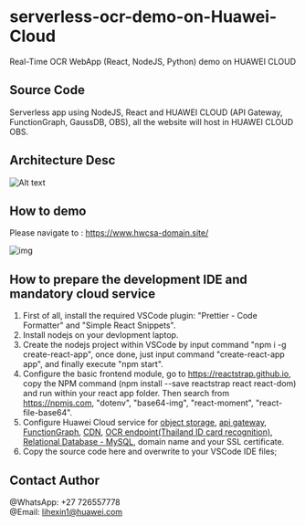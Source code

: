 # serverless-ocr-demo-on-Huawei-Cloud

Real-Time OCR WebApp (React, NodeJS, Python) demo on HUAWEI CLOUD

## Source Code


Serverless app using NodeJS, React and HUAWEI CLOUD (API Gateway, FunctionGraph, GaussDB, OBS), all the website will host in HUAWEI CLOUD OBS. 

## Architecture Desc
![Alt text](https://github.com/hexlicn/serverless-ocr-demo-on-Huawei-Cloud/blob/main/images/arch.png)

## How to demo

Please navigate to : https://www.hwcsa-domain.site/

![img](https://github.com/hexlicn/serverless-ocr-demo-on-Huawei-Cloud/blob/main/images/react-app-ocr.gif)

## How to prepare the development IDE and mandatory cloud service

1. First of all, install the required VSCode plugin: "Prettier - Code Formatter" and "Simple React Snippets".
2. Install nodejs on your devlopment laptop.
3. Create the nodejs project within VSCode by input command "npm i -g create-react-app", once done, just input command "create-react-app app", and finally execute "npm start".
4. Configure the basic frontend module, go to https://reactstrap.github.io, copy the NPM command (npm install --save reactstrap react react-dom) and run within your react app folder. Then search from https://npmjs.com, "dotenv", "base64-img", "react-moment", "react-file-base64".
5. Configure Huawei Cloud service for [object storage](https://support.huaweicloud.com/intl/en-us/qs-obs/obs_qs_0003.html), [api gateway](https://support.huaweicloud.com/intl/en-us/qs-apig/apig-ug-180307002.html), [FunctionGraph](https://support.huaweicloud.com/intl/en-us/qs-functiongraph/functiongraph_04_0101.html), [CDN](https://support.huaweicloud.com/intl/en-us/qs-cdn/cdn_01_0072.html), [OCR endpoint(Thailand ID card recognition)](https://support.huaweicloud.com/intl/en-us/api-ocr/ocr_03_0050.html), [Relational Database - MySQL](https://support.huaweicloud.com/intl/en-us/qs-rds/en-us_topic_0046585334.html), domain name and your SSL certificate.
6. Copy the source code here and overwrite to your VSCode IDE files;

## Contact Author

@WhatsApp: +27 726557778  
@Email:    lihexin1@huawei.com
